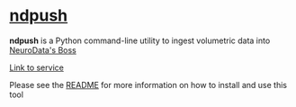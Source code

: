 # [ndpush](https://github.com/neurodata/ndpush)

**ndpush** is a Python command-line utility to ingest volumetric data into [NeuroData's Boss](./ndboss.md)

[Link to service](https://github.com/neurodata/ndpush)

Please see the [README](https://github.com/neurodata/ndpush/blob/master/README.md) for more information on how to install and use this tool